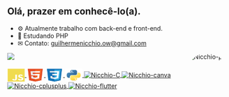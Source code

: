 ## Olá, prazer em conhecê-lo(a).

* ⚙  Atualmente trabalho com back-end e front-end.
* 📘 Estudando PHP
* ✉ Contato: guilhermenicchio.ow@gmail.com

<div align="start">
  <a href="https://github.com/GuiNicchio">
  <img height="180em" src="https://github-readme-stats.vercel.app/api?username=GuiNicchio&show_icons=true&theme=dark&include_all_commits=true&count_private=true"/>
  <img align="right" alt="Nicchio-pic" height="200" style="border-radius:100px;" src="https://c.tenor.com/HKUc3og5OxAAAAAM/gato-cat.gif">
</div>

<div style="display: inline_block"><br>
  <img align="center" alt="Nicchio-Js" height="30" width="40" src="https://raw.githubusercontent.com/devicons/devicon/master/icons/javascript/javascript-plain.svg">
  <img align="center" alt="Nicchio-HTML" height="30" width="40" src="https://raw.githubusercontent.com/devicons/devicon/master/icons/html5/html5-original.svg">
  <img align="center" alt="Nicchio-CSS" height="30" width="40" src="https://raw.githubusercontent.com/devicons/devicon/master/icons/css3/css3-original.svg">
  <img align="center" alt="Nicchio-Python" height="30" width="40" src="https://raw.githubusercontent.com/devicons/devicon/master/icons/python/python-original.svg">
  <img align="center" alt="Nicchio-C" height="30" width="40" src="https://cdn.jsdelivr.net/gh/devicons/devicon/icons/c/c-original.svg">
  <img align="center" alt="Nicchio-canva" height="30" width="40" src="https://cdn.jsdelivr.net/gh/devicons/devicon/icons/canva/canva-original.svg">
  <img align="center" alt="Nicchio-cplusplus" height="30" width="40" src="https://cdn.jsdelivr.net/gh/devicons/devicon/icons/cplusplus/cplusplus-original.svg">
  <img align="center" alt="Nicchio-flutter" height="30" width="40" src="https://cdn.jsdelivr.net/gh/devicons/devicon/icons/flutter/flutter-original.svg">
</div>
  
    
  
  
 
 
